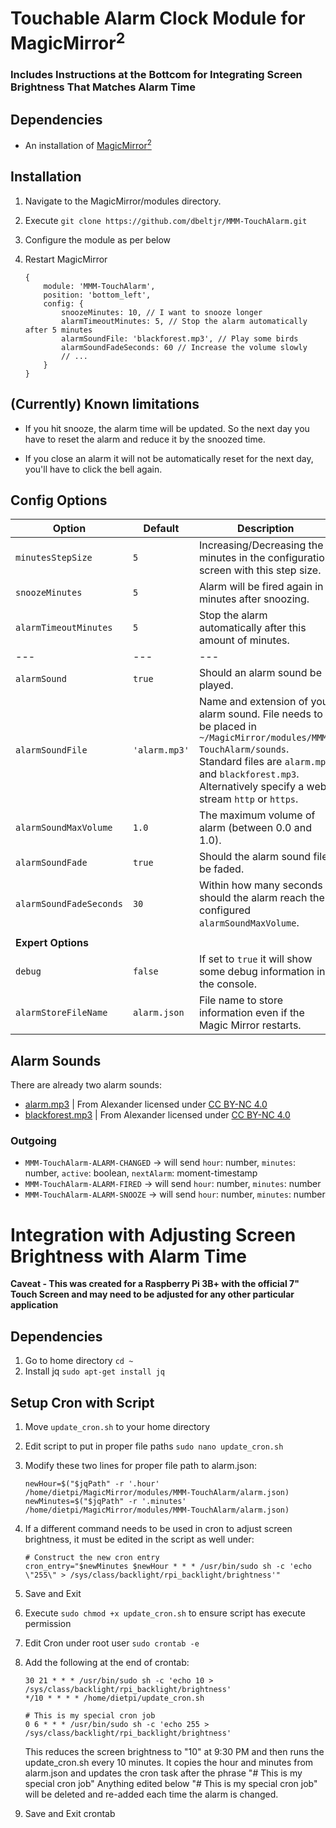 # Touchable Alarm Clock Module for MagicMirror<sup>2</sup>

### Includes Instructions at the Bottcom for Integrating Screen Brightness That Matches Alarm Time

## Dependencies

* An installation of [MagicMirror<sup>2</sup>](https://github.com/MichMich/MagicMirror)

## Installation

1. Navigate to the MagicMirror/modules directory.
1. Execute `git clone https://github.com/dbeltjr/MMM-TouchAlarm.git`
1. Configure the module as per below
1. Restart MagicMirror

    ```
    {
        module: 'MMM-TouchAlarm',
        position: 'bottom_left',
        config: {
            snoozeMinutes: 10, // I want to snooze longer
            alarmTimeoutMinutes: 5, // Stop the alarm automatically after 5 minutes
            alarmSoundFile: 'blackforest.mp3', // Play some birds
            alarmSoundFadeSeconds: 60 // Increase the volume slowly
            // ...
        }
    }
    ```

## (Currently) Known limitations

* If you hit snooze, the alarm time will be updated. So the next day you have to reset the alarm and reduce it by the snoozed time.

* If you close an alarm it will not be automatically reset for the next day, you'll have to click the bell again.


## Config Options

| **Option** | **Default** | **Description** |
| ---                     | --- | --- |
| `minutesStepSize`       | `5` | Increasing/Decreasing the minutes in the configuration screen with this step size. |
| `snoozeMinutes`         | `5` | Alarm will be fired again in x minutes after snoozing. |
| `alarmTimeoutMinutes`   | `5` | Stop the alarm automatically after this amount of minutes. |
| ---                     | --- | --- |
| `alarmSound`            | `true` | Should an alarm sound be played. |
| `alarmSoundFile`        | `'alarm.mp3'` | Name and extension of your alarm sound. File needs to be placed in `~/MagicMirror/modules/MMM-TouchAlarm/sounds`. Standard files are `alarm.mp3` and `blackforest.mp3`.  Alternatively specify a web stream `http` or `https`. |
| `alarmSoundMaxVolume`   | `1.0` | The maximum volume of alarm (between 0.0 and 1.0). |
| `alarmSoundFade`        | `true` | Should the alarm sound file be faded. |
| `alarmSoundFadeSeconds` | `30` | Within how many seconds should the alarm reach the configured `alarmSoundMaxVolume`. |
|                         | | |
| **Expert Options**      | | |
| `debug`                 | `false` | If set to `true` it will show some debug information in the console. |
| `alarmStoreFileName`    | `alarm.json` | File name to store information even if the Magic Mirror restarts. |

## Alarm Sounds

There are already two alarm sounds:

* [alarm.mp3](http://www.orangefreesounds.com/mp3-alarm-clock/) | From Alexander licensed under [CC BY-NC 4.0](https://creativecommons.org/licenses/by-nc/4.0/)
* [blackforest.mp3](http://www.orangefreesounds.com/coo-coo-clock-sound/) | From Alexander licensed under [CC BY-NC 4.0](https://creativecommons.org/licenses/by-nc/4.0/)

### Outgoing

* `MMM-TouchAlarm-ALARM-CHANGED` -> will send `hour`: number, `minutes`: number, `active`: boolean, `nextAlarm`: moment-timestamp
* `MMM-TouchAlarm-ALARM-FIRED`   -> will send `hour`: number, `minutes`: number
* `MMM-TouchAlarm-ALARM-SNOOZE`  -> will send `hour`: number, `minutes`: number

# Integration with Adjusting Screen Brightness with Alarm Time

**Caveat - This was created for a Raspberry Pi 3B+ with the official 7" Touch Screen and may need to be adjusted for any other particular application**

## Dependencies

1. Go to home directory `cd ~`
1. Install jq `sudo apt-get install jq`

## Setup Cron with Script

1. Move `update_cron.sh` to your home directory
1. Edit script to put in proper file paths `sudo nano update_cron.sh`
1. Modify these two lines for proper file path to alarm.json:
	```
	newHour=$("$jqPath" -r '.hour' /home/dietpi/MagicMirror/modules/MMM-TouchAlarm/alarm.json)
	newMinutes=$("$jqPath" -r '.minutes' /home/dietpi/MagicMirror/modules/MMM-TouchAlarm/alarm.json)
	```
1. If a different command needs to be used in cron to adjust screen brightness, it must be edited in the script as well under:
	```
	# Construct the new cron entry
	cron_entry="$newMinutes $newHour * * * /usr/bin/sudo sh -c 'echo \"255\" > /sys/class/backlight/rpi_backlight/brightness'"
	```
1. Save and Exit
1. Execute `sudo chmod +x update_cron.sh` to ensure script has execute permission
1. Edit Cron under root user `sudo crontab -e`

1. Add the following at the end of crontab:
	```
	30 21 * * * /usr/bin/sudo sh -c 'echo 10 > /sys/class/backlight/rpi_backlight/brightness'
	*/10 * * * * /home/dietpi/update_cron.sh

	# This is my special cron job
	0 6 * * * /usr/bin/sudo sh -c 'echo 255 > /sys/class/backlight/rpi_backlight/brightness'
	```
	This reduces the screen brightness to "10" at 9:30 PM and then runs the update_cron.sh every 10 minutes. It copies the hour and minutes from alarm.json and updates the cron task after the phrase "# This is my special cron job"
	Anything edited below "# This is my special cron job" will be deleted and re-added each time the alarm is changed.
1. Save and Exit crontab